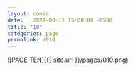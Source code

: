 ```yaml
---
layout: comic
date:   2022-08-11 15:00:00 -0500
title: "10"
categories: page
permalink: /010
---
```

![PAGE TEN]({{ site.url }}/pages/010.png)
